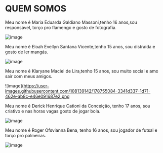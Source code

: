 # QUEM SOMOS



Meu nome é Maria Eduarda Galdiano Massoni,tenho 16 anos,sou responsável, torço pro flamengo e gosto de fotografia.

![image](https://user-images.githubusercontent.com/108139142/178756887-2c2f23c0-715a-4999-8a24-6786d8542dec.png)



Meu nome é Eloah Evellyn Santana Vicente,tenho 15 anos, sou distraída e gosto de ler mangás.

![image](https://user-images.githubusercontent.com/108139142/178755054-f5d28642-7349-4841-ac14-dcf66425dd5d.png)



Meu nome é Klaryane Maciel de Lira,tenho 15 anos, sou muito social e amo sair com meus amigos.

![image](https://user-images.githubusercontent.com/108139142/178755084-3341d337-1d71-462e-ab8c-e46e091687e2.png



Meu nome é Derick Henrique Cationi da Conceição, tenho 17 anos, sou criativo e nas horas vagas gosto de jogar bola.

![image](https://user-images.githubusercontent.com/108139142/178756927-c0ad4add-f63a-4264-a303-f4b276788390.png)



Meu nome é Roger Ofsvianna Bena, tenho 16 anos, sou jogador de futsal e torço pro palmeiras. 

![image](https://user-images.githubusercontent.com/108139142/178754678-7a082ff9-6e9a-493d-a237-c018eb7bbbe5.png)
